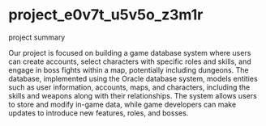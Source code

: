 # project_e0v7t_u5v5o_z3m1r

project summary

Our project is focused on building a game database system where users can create accounts, select characters with specific roles and skills, and engage in boss fights within a map, potentially including dungeons. The database, implemented using the Oracle database system, models entities such as user information, accounts, maps, and characters, including the skills and weapons along with their relationships. The system allows users to store and modify in-game data, while game developers can make updates to introduce new features, roles, and bosses.

